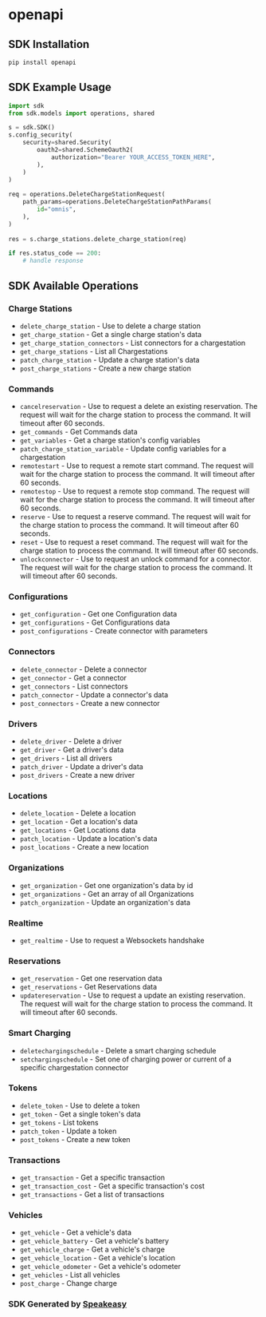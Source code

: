# openapi

<!-- Start SDK Installation -->
## SDK Installation

```bash
pip install openapi
```
<!-- End SDK Installation -->

## SDK Example Usage
<!-- Start SDK Example Usage -->
```python
import sdk
from sdk.models import operations, shared

s = sdk.SDK()
s.config_security(
    security=shared.Security(
        oauth2=shared.SchemeOauth2(
            authorization="Bearer YOUR_ACCESS_TOKEN_HERE",
        ),
    )
)
    
req = operations.DeleteChargeStationRequest(
    path_params=operations.DeleteChargeStationPathParams(
        id="omnis",
    ),
)
    
res = s.charge_stations.delete_charge_station(req)

if res.status_code == 200:
    # handle response
```
<!-- End SDK Example Usage -->

<!-- Start SDK Available Operations -->
## SDK Available Operations

### Charge Stations

* `delete_charge_station` - Use to delete a charge station
* `get_charge_station` - Get a single charge station's data
* `get_charge_station_connectors` - List connectors for a chargestation
* `get_charge_stations` - List all Chargestations
* `patch_charge_station` - Update a charge station's data
* `post_charge_stations` - Create a new charge station

### Commands

* `cancelreservation` - Use to request a delete an existing reservation. The request will wait for the charge station to process the command. It will timeout after 60 seconds.
* `get_commands` - Get Commands data
* `get_variables` - Get a charge station's config variables
* `patch_charge_station_variable` - Update config variables for a chargestation
* `remotestart` - Use to request a remote start command. The request will wait for the charge station to process the command. It will timeout after 60 seconds.
* `remotestop` - Use to request a remote stop command. The request will wait for the charge station to process the command. It will timeout after 60 seconds.
* `reserve` - Use to request a reserve command. The request will wait for the charge station to process the command. It will timeout after 60 seconds.
* `reset` - Use to request a reset command. The request will wait for the charge station to process the command. It will timeout after 60 seconds.
* `unlockconnector` - Use to request an unlock command for a connector. The request will wait for the charge station to process the command. It will timeout after 60 seconds.

### Configurations

* `get_configuration` - Get one Configuration data
* `get_configurations` - Get Configurations data
* `post_configurations` - Create connector with parameters

### Connectors

* `delete_connector` - Delete a connector
* `get_connector` - Get a connector
* `get_connectors` - List connectors
* `patch_connector` - Update a connector's data
* `post_connectors` - Create a new connector

### Drivers

* `delete_driver` - Delete a driver
* `get_driver` - Get a driver's data
* `get_drivers` - List all drivers
* `patch_driver` - Update a driver's data
* `post_drivers` - Create a new driver

### Locations

* `delete_location` - Delete a location
* `get_location` - Get a location's data
* `get_locations` - Get Locations data
* `patch_location` - Update a location's data
* `post_locations` - Create a new location

### Organizations

* `get_organization` - Get one organization's data by id
* `get_organizations` - Get an array of all Organizations
* `patch_organization` - Update an organization's data

### Realtime

* `get_realtime` - Use to request a Websockets handshake

### Reservations

* `get_reservation` - Get one reservation data
* `get_reservations` - Get Reservations data
* `updatereservation` - Use to request a update an existing reservation. The request will wait for the charge station to process the command. It will timeout after 60 seconds.

### Smart Charging

* `deletechargingschedule` - Delete a smart charging schedule
* `setchargingschedule` - Set one of charging power or current of a specific chargestation connector

### Tokens

* `delete_token` - Use to delete a token
* `get_token` - Get a single token's data
* `get_tokens` - List tokens
* `patch_token` - Update a token
* `post_tokens` - Create a new token

### Transactions

* `get_transaction` - Get a specific transaction
* `get_transaction_cost` - Get a specific transaction's cost
* `get_transactions` - Get a list of transactions

### Vehicles

* `get_vehicle` - Get a vehicle's data
* `get_vehicle_battery` - Get a vehicle's battery
* `get_vehicle_charge` - Get a vehicle's charge
* `get_vehicle_location` - Get a vehicle's location
* `get_vehicle_odometer` - Get a vehicle's odometer
* `get_vehicles` - List all vehicles
* `post_charge` - Change charge

<!-- End SDK Available Operations -->

### SDK Generated by [Speakeasy](https://docs.speakeasyapi.dev/docs/using-speakeasy/client-sdks)
